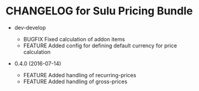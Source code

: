 CHANGELOG for Sulu Pricing Bundle
=================================

* dev-develop

    * BUGFIX  Fixed calculation of addon items
    * FEATURE Added config for defining default currency for price calculation

* 0.4.0 (2016-07-14)

    * FEATURE Added handling of recurring-prices
    * FEATURE Added handling of gross-prices
